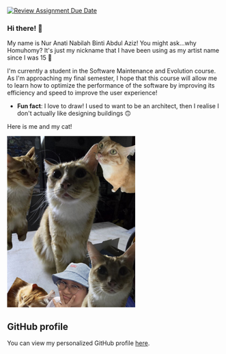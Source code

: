[![Review Assignment Due Date](https://classroom.github.com/assets/deadline-readme-button-22041afd0340ce965d47ae6ef1cefeee28c7c493a6346c4f15d667ab976d596c.svg)](https://classroom.github.com/a/O-1AGqKT)

### Hi there! 👋

My name is Nur Anati Nabilah Binti Abdul Aziz! You might ask...why Homuhomy? It's just my nickname that I have been using as my artist name since I was 15 🤩

I'm currently a student in the Software Maintenance and Evolution course.
As I'm approaching my final semester, I hope that this course will allow me to learn how to optimize the performance of the software by improving its efficiency and speed to improve the user experience!

- **Fun fact**: I love to draw! I used to want to be an architect, then I realise I don't actually like designing buildings 🙃

Here is me and my cat!

<img src="https://github.com/SoftwareMaintenanceEvolution/tutorial-1-homuhomy/blob/main/photo_2024-10-07_14-09-59.jpg" alt="This is me" width="300"/>

## GitHub profile
You can view my personalized GitHub profile
[here](https://github.com/homuhomy).
<!--
**homuhomy/homuhomy** is a ✨ _special_ ✨ repository because its `README.md` (this file) appears on your GitHub profile.

Here are some ideas to get you started:

- 🔭 I’m currently working on ...
- 🌱 I’m currently learning ...
- 👯 I’m looking to collaborate on ...
- 🤔 I’m looking for help with ...
- 💬 Ask me about ...
- 📫 How to reach me: ...
- 😄 Pronouns: ...
- ⚡ Fun fact: ...
-->
